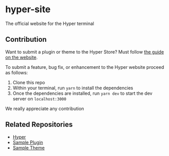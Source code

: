 # hyper-site

The official website for the Hyper terminal

## Contribution

Want to submit a plugin or theme to the Hyper Store? Must follow [the guide on the website](https://hyper.is/store/submit).

To submit a feature, bug fix, or enhancement to the Hyper website proceed as follows:

1. Clone this repo
2. Within your terminal, run `yarn` to install the dependencies
3. Once the dependencies are installed, run `yarn dev` to start the dev server on `localhost:3000`

We really appreciate any contribution

## Related Repositories

- [Hyper](https://github.com/zeit/hyper)
- [Sample Plugin](https://github.com/zeit/hyperpower)
- [Sample Theme](https://github.com/zeit/hyperyellow)
